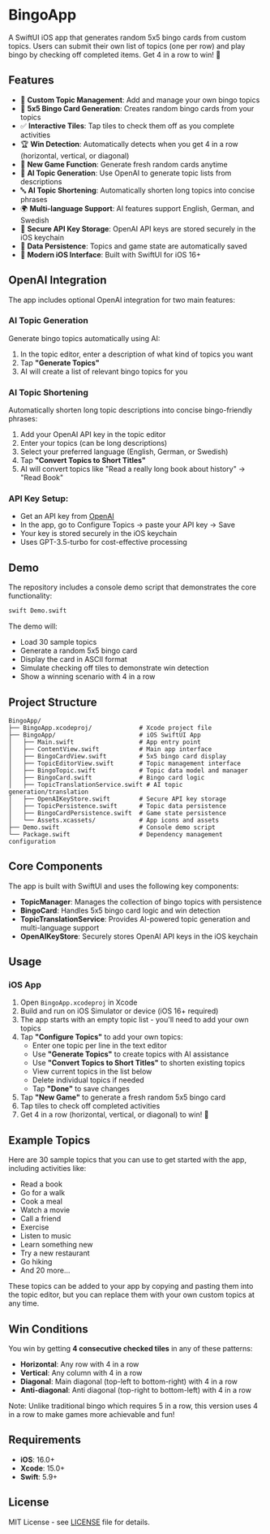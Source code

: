 # BingoApp

A SwiftUI iOS app that generates random 5x5 bingo cards from custom topics. Users can submit their own list of topics (one per row) and play bingo by checking off completed items. Get 4 in a row to win! 🎉

## Features

- 📝 **Custom Topic Management**: Add and manage your own bingo topics
- 🎯 **5x5 Bingo Card Generation**: Creates random bingo cards from your topics
- ✅ **Interactive Tiles**: Tap tiles to check them off as you complete activities
- 🏆 **Win Detection**: Automatically detects when you get 4 in a row (horizontal, vertical, or diagonal)
- 🔄 **New Game Function**: Generate fresh random cards anytime
- 🤖 **AI Topic Generation**: Use OpenAI to generate topic lists from descriptions
- 🔤 **AI Topic Shortening**: Automatically shorten long topics into concise phrases
- 🌍 **Multi-language Support**: AI features support English, German, and Swedish
- 🔐 **Secure API Key Storage**: OpenAI API keys are stored securely in the iOS keychain
- 💾 **Data Persistence**: Topics and game state are automatically saved
- 📱 **Modern iOS Interface**: Built with SwiftUI for iOS 16+

## OpenAI Integration

The app includes optional OpenAI integration for two main features:

### AI Topic Generation
Generate bingo topics automatically using AI:
1. In the topic editor, enter a description of what kind of topics you want
2. Tap **"Generate Topics"** 
3. AI will create a list of relevant bingo topics for you

### AI Topic Shortening  
Automatically shorten long topic descriptions into concise bingo-friendly phrases:
1. Add your OpenAI API key in the topic editor
2. Enter your topics (can be long descriptions)
3. Select your preferred language (English, German, or Swedish)
4. Tap **"Convert Topics to Short Titles"**
5. AI will convert topics like "Read a really long book about history" → "Read Book"

### API Key Setup:
- Get an API key from [OpenAI](https://platform.openai.com/api-keys)
- In the app, go to Configure Topics → paste your API key → Save
- Your key is stored securely in the iOS keychain
- Uses GPT-3.5-turbo for cost-effective processing

## Demo

The repository includes a console demo script that demonstrates the core functionality:

```bash
swift Demo.swift
```

The demo will:
- Load 30 sample topics
- Generate a random 5x5 bingo card
- Display the card in ASCII format
- Simulate checking off tiles to demonstrate win detection
- Show a winning scenario with 4 in a row

## Project Structure

```
BingoApp/
├── BingoApp.xcodeproj/             # Xcode project file
├── BingoApp/                       # iOS SwiftUI App
│   ├── Main.swift                  # App entry point
│   ├── ContentView.swift           # Main app interface
│   ├── BingoCardView.swift         # 5x5 bingo card display
│   ├── TopicEditorView.swift       # Topic management interface
│   ├── BingoTopic.swift            # Topic data model and manager
│   ├── BingoCard.swift             # Bingo card logic
│   ├── TopicTranslationService.swift # AI topic generation/translation
│   ├── OpenAIKeyStore.swift        # Secure API key storage
│   ├── TopicPersistence.swift      # Topic data persistence
│   ├── BingoCardPersistence.swift  # Game state persistence
│   └── Assets.xcassets/            # App icons and assets
├── Demo.swift                      # Console demo script
└── Package.swift                   # Dependency management configuration
```

## Core Components

The app is built with SwiftUI and uses the following key components:

- **TopicManager**: Manages the collection of bingo topics with persistence
- **BingoCard**: Handles 5x5 bingo card logic and win detection  
- **TopicTranslationService**: Provides AI-powered topic generation and multi-language support
- **OpenAIKeyStore**: Securely stores OpenAI API keys in the iOS keychain

## Usage

### iOS App
1. Open `BingoApp.xcodeproj` in Xcode
2. Build and run on iOS Simulator or device (iOS 16+ required)
3. The app starts with an empty topic list - you'll need to add your own topics
4. Tap **"Configure Topics"** to add your own topics:
   - Enter one topic per line in the text editor
   - Use **"Generate Topics"** to create topics with AI assistance
   - Use **"Convert Topics to Short Titles"** to shorten existing topics
   - View current topics in the list below
   - Delete individual topics if needed
   - Tap **"Done"** to save changes
5. Tap **"New Game"** to generate a fresh random 5x5 bingo card
6. Tap tiles to check off completed activities
7. Get 4 in a row (horizontal, vertical, or diagonal) to win! 🎉

## Example Topics

Here are 30 sample topics that you can use to get started with the app, including activities like:
- Read a book
- Go for a walk
- Cook a meal
- Watch a movie
- Call a friend
- Exercise
- Listen to music
- Learn something new
- Try a new restaurant
- Go hiking
- And 20 more...

These topics can be added to your app by copying and pasting them into the topic editor, but you can replace them with your own custom topics at any time.

## Win Conditions

You win by getting **4 consecutive checked tiles** in any of these patterns:
- **Horizontal**: Any row with 4 in a row
- **Vertical**: Any column with 4 in a row  
- **Diagonal**: Main diagonal (top-left to bottom-right) with 4 in a row
- **Anti-diagonal**: Anti diagonal (top-right to bottom-left) with 4 in a row

Note: Unlike traditional bingo which requires 5 in a row, this version uses 4 in a row to make games more achievable and fun!

## Requirements

- **iOS**: 16.0+
- **Xcode**: 15.0+
- **Swift**: 5.9+

## License

MIT License - see [LICENSE](LICENSE) file for details.